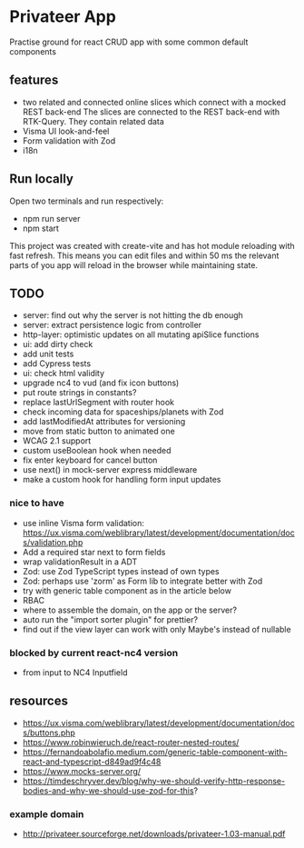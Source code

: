 # Privateer App

Practise ground for react CRUD app with some common default components

## features

- two related and connected online slices which connect with a mocked REST back-end
  The slices are connected to the REST back-end with RTK-Query. They contain related data
- Visma UI look-and-feel
- Form validation with Zod
- i18n

## Run locally

Open two terminals and run respectively:

- npm run server
- npm start

This project was created with create-vite and has hot module reloading with fast refresh.
This means you can edit files and within 50 ms the relevant parts of you app will reload
in the browser while maintaining state.

## TODO

- server: find out why the server is not hitting the db enough
- server: extract persistence logic from controller
- http-layer: optimistic updates on all mutating apiSlice functions
- ui: add dirty check
- add unit tests
- add Cypress tests
- ui: check html validity
- upgrade nc4 to vud (and fix icon buttons)
- put route strings in constants?
- replace lastUrlSegment with router hook
- check incoming data for spaceships/planets with Zod
- add lastModifiedAt attributes for versioning
- move from static button to animated one
- WCAG 2.1 support
- custom useBoolean hook when needed
- fix enter keyboard for cancel button
- use next() in mock-server express middleware
- make a custom hook for handling form input updates

### nice to have

- use inline Visma form validation: https://ux.visma.com/weblibrary/latest/development/documentation/docs/validation.php
- Add a required star next to form fields
- wrap validationResult in a ADT
- Zod: use Zod TypeScript types instead of own types
- Zod: perhaps use 'zorm' as Form lib to integrate better with Zod
- try with generic table component as in the article below
- RBAC
- where to assemble the domain, on the app or the server?
- auto run the "import sorter plugin" for prettier?
- find out if the view layer can work with only Maybe's instead of nullable

### blocked by current react-nc4 version

- from input to NC4 Inputfield

## resources

- https://ux.visma.com/weblibrary/latest/development/documentation/docs/buttons.php
- https://www.robinwieruch.de/react-router-nested-routes/
- https://fernandoabolafio.medium.com/generic-table-component-with-react-and-typescript-d849ad9f4c48
- https://www.mocks-server.org/
- https://timdeschryver.dev/blog/why-we-should-verify-http-response-bodies-and-why-we-should-use-zod-for-this?

### example domain

- http://privateer.sourceforge.net/downloads/privateer-1.03-manual.pdf
